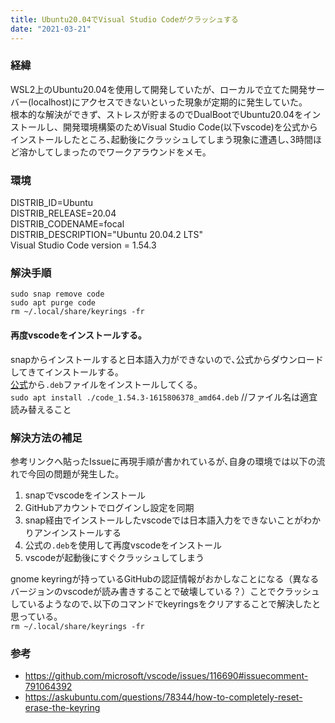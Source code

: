 ```yaml
---
title: Ubuntu20.04でVisual Studio Codeがクラッシュする
date: "2021-03-21"
---
```

### 経緯
WSL2上のUbuntu20.04を使用して開発していたが、ローカルで立てた開発サーバー(localhost)にアクセスできないといった現象が定期的に発生していた。  
根本的な解決ができず、ストレスが貯まるのでDualBootでUbuntu20.04をインストールし、開発環境構築のためVisual Studio Code(以下vscode)を公式からインストールしたところ､起動後にクラッシュしてしまう現象に遭遇し､3時間ほど溶かしてしまったのでワークアラウンドをメモ｡  

### 環境
DISTRIB_ID=Ubuntu  
DISTRIB_RELEASE=20.04  
DISTRIB_CODENAME=focal  
DISTRIB_DESCRIPTION="Ubuntu 20.04.2 LTS"  
Visual Studio Code version = 1.54.3

### 解決手順  
`sudo snap remove code `  
`sudo apt purge code`  
`rm ~/.local/share/keyrings -fr`  
#### 再度vscodeをインストールする｡
snapからインストールすると日本語入力ができないので､公式からダウンロードしてきてインストールする｡  
[公式](https://code.visualstudio.com/)から`.deb`ファイルをインストールしてくる｡  
`sudo apt install ./code_1.54.3-1615806378_amd64.deb` //ファイル名は適宜読み替えること  

### 解決方法の補足
参考リンクへ貼ったIssueに再現手順が書かれているが､自身の環境では以下の流れで今回の問題が発生した｡
1. snapでvscodeをインストール  
1. GitHubアカウントでログインし設定を同期  
1. snap経由でインストールしたvscodeでは日本語入力をできないことがわかりアンインストールする  
1. 公式の`.deb`を使用して再度vscodeをインストール 
1. vscodeが起動後にすぐクラッシュしてしまう  

gnome keyringが持っているGitHubの認証情報がおかしなことになる（異なるバージョンのvscodeが読み書きすることで破壊している？）ことでクラッシュしているようなので､以下のコマンドでkeyringsをクリアすることで解決したと思っている｡  
`rm ~/.local/share/keyrings -fr`  

### 参考
- https://github.com/microsoft/vscode/issues/116690#issuecomment-791064392  
- https://askubuntu.com/questions/78344/how-to-completely-reset-erase-the-keyring
